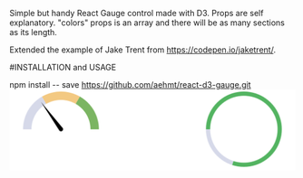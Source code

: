 Simple but handy React Gauge control made with D3.
Props are self explanatory. "colors" props is an array and there will be as many sections as its length.

Extended the example of Jake Trent from https://codepen.io/jaketrent/.

#INSTALLATION and USAGE

npm install -- save https://github.com/aehmt/react-d3-gauge.git
![Gauges](https://raw.githubusercontent.com/aehmt/react-d3-gauge/master/Screen%20Shot%202017-12-20%20at%201.22.58%20PM.png)


